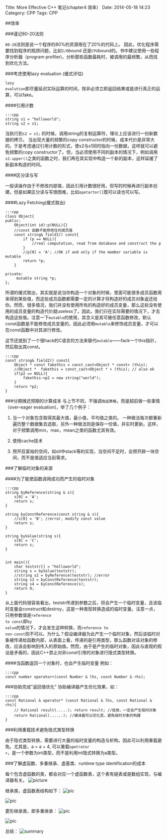 Title: More Effective C++ 笔记(chapter4 效率）
Date: 2014-05-18 14:23
Category: CPP
Tags: CPP

##效率

###谨记80-20法则

<code>80-20</code>法则是说一个程序的80%的资源用在了20%的代码上。 因此，优化程序需要找到程序的瓶颈问题，比如<code>I/O</code>bound 还是<code>CPU</code>bound的。书中建议使用一些程序分析器（program profiler)，分析那些函数最耗时，被调用的最频繁，从而找到优化方法。

###考虑使用lazy evaluation (缓式评估)

<code>lazy evalution</code>即尽量延迟实际运算的时间，除非必须立即返回结果或是进行真正的运算，可以fake。

####引用计数

    :::cpp
    string s1 = "helloworld";
    string s2 = s1;

当执行到<code>s2 = s1;</code> 的时候，调用string的复制运算符，理论上应该进行一份新数据的拷贝。 当出现大量的频繁的copy constructor的时候，成本代价是非常大的。于是考虑通过引用计数的形式，使s2与s1同时指向一份数据，这样就可以避免频繁的copy constructor了。但，当必须使用不同的副本的情况下，例如调用<code>s2.upper()</code>之类的函数之时，我们再在其实现中构造一个新的副本，这样延缓了新副本构造的时间。

####区分读与写

一般读操作由于不修改内部值，因此引用计数很好用，但写的时候再进行副本创建。但是如果区分读与写很困难，比如<code>opetartor[]</code>既可以读也可以写。

####Lazy Fetching(缓式取出)

    :::cpp
    class Object{
    public:
        Object(int id):p(NULL){}
        //const 函数不能修改任何成员值
        const string& field1() const{
            if (p == NULL){
                //real computation, read from database and construct the p
            }
            //p[0] = 'A'; //OK if and only if the member variable is mutable
            return *p;
        }

    private:
         mutable string *p;
    };

所谓的缓式取出，其实就是说当你构造一个对象的时候，里面可能很多成员函数用来得到某些值，而这些成员函数都需要一定的计算才将构造好的成员对象返还给你。然而，很多情况，我们并没有使用所有的构造好的成员变量，那么这些没有使用的成员变量的构造代价就useless了。因此，我们只在实际需要的情况下，才去构造这些值。注意一下<code>mutable</code>的使用，其含义是其可被任意函数修改，默认const函数是不能修改成员变量的，因此必须用<code>mutable</code>来修饰成员变量，才可以在const函数中对其进行修改。

这节还提到了一个很hack的C语言的方法来替代<code>mutable</code>——fack一个this指针，然后取出其const。

    :::cpp
    const string& field2() const{
        Object * const fakethis = const_cast<Object * const> (this);
        //Object *  fakethis = const_cast<Object * > (this); // also ok
        if(p2 == NULL){
            fakethis->p2 = new string("world");
        }
        return *p2;
    }

###分期摊还预期的计算成本
与上节不同，不强调<code>拖延策略</code>，而是超前做一些事情（over-eager evaluation)，举了几个例子：

1. 当一个对象包含取得其最大值，最小值，平均值之类的。 一种做法每次都重新遍历整个数据集去选取，另外一种做法则是保存一份值，并实时更新。这样，对于频繁调用min，max，mean之类的函数尤其有效。

2. 使用cache技术

3. 预开启富裕的空间，如stl中stack等的实现，当空间不足时，会预开辟一块空间，而不是值适应当前需求。

###了解临时对象的来源

####为了能使函数调用成功而产生的临时对象
    
    :::cpp
    string byReference(string & s){
        s[0] = 'A';
        return s;
    }

    string byConstReference(const string & s){
        //s[0] = 'B'; //error, modify const value
        return s;
    }

    string byValue(string s){
        s[0] = 'C';
        return s;
    }
     

    int main(){
        char teststr[] = "helloworld";
        string s = byValue(teststr);
        //string s2 = byReference(teststr); //error
        string s3 = byConstReference(teststr);
        string s4 = byConstReference(s);
        return 0;
    }

从上面代码很容易看出，teststr传递到参数之后，将会产生一个临时变量，且该临时变量会construct和destroy，这是一种类型转换造成的临时变量。注意一点，只用参数值是<code>reference to const</code>即<code>by value</code>的情况下，才会发生这种转换，而<code>reference to non-const</code>则不可以。为什么？假设编译器为此产生一个临时对象，然后该临时对象被传递给函数内部，从表面上看，传递的是引用类型，那么函数对该对象的修改，应该会影响到传入的原始值。然而，由于是产生的临时对象，因此与直观的假设是矛盾的，因此C++禁止对非const引用的对象进行隐式类型转换。

####当函数返回一个对象时，也会产生临时变量
例如：
    
    :::cpp
    const number operator+(const Number & lhs, cosnt Number & rhs);

###协助完成"返回值优化"
协助编译器产生优化效果，如：

    :::cpp
    const Rational & operator* (const Rational & lhs, const Rational & rhs){
        // Rational result(.....); return result; //低效，一定会产生临时对象
        return Rational(......); //编译器可以优化其，避免临时对象的构建
    }

###利用重载技术避免隐式类型转换

由于隐式类型转换，需要进行大量的临时变量的构造与析构，因此可以利用重载避免。尤其是，a = a + 4, 可以重载<code>opetrator +</code>，是一个参数为int类型，而不是利用int隐式转换为a类型。


###了解虚函数、多重继承、虚基类、runtime type identification的成本

每个包含虚函数的类，都会对应一个虚函数表，这个表有链表或是数组实现，与编译器有关。
![picture](https://sdfpaw.dm2302.livefilestore.com/y2pANtJ3ZmNUgGlEB37XGG2KzE5N0yDaXNDEM_4cW_b7ADy-JHQ2zea_clXyjBdR5guw2QhLMR2jMoSA6VIUzKXxJZZDXG60h5EL-hMPPTC9PU/QQ20140518-1.png?psid=1)

继承类，虚函数表结构如下：
![pic](https://sdfpaw.dm2303.livefilestore.com/y2pMC4Q5Htu-TQoYwDePZzyzSeUzCXRZSOFZYsFlN6AtHlsIFgiXRexhnLp3pAbDk5c_3lPjQdIjdxZNOnHSDdKGTUykHH9cpVmb6kB-PIINPs/QQ20140518-2.png?psid=1)

![pic](https://sdfpaw.dm2302.livefilestore.com/y2p6oUJ-5v5hXXbMrFp9Dsk2HuhnJea_yORzrNLOekaN6zDsnS4toaqRzyiue6P_yLtW2Rs-YJg0fqv0w7IsnxJq03WgkHC1V3x1NwgBakwQlA/QQ20140518-3.png?psid=1)

菱形继承类，即多重继承：
![pic](https://sdfpaw.dm2302.livefilestore.com/y2p6oUJ-5v5hXXbMrFp9Dsk2HuhnJea_yORzrNLOekaN6zDsnS4toaqRzyiue6P_yLtW2Rs-YJg0fqv0w7IsnxJq03WgkHC1V3x1NwgBakwQlA/QQ20140518-3.png?psid=1)

![pic](https://sdfpaw.dm2304.livefilestore.com/y2pwMWp0DYbLUNMJAiuRhyhY68QR2GCZg39F5KBoeQ0fzO-JpGklK3M9HFkF3BL2AYN6CtIbFA0LUrJk9EvQ03GM_5lBZKBROCyHwmw58AeeLs/QQ20140518-5.png?psid=1)

总结：
![summary](https://sdfpaw.dm2302.livefilestore.com/y2p5fCMZ52fHvyFn5hupNL1WSPJ5qtvXr6Ch4af5wg5Mw0wfFr646XT7p-FQgTynzOC_kmJ97fgCxn55zu2AvxXPUflf1nfbHA2v9VYpfm3Hgw/QQ20140518-7.png?psid=1)